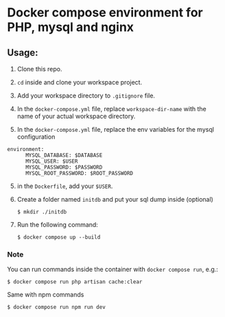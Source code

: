 # Docker compose environment for PHP, mysql and nginx

## Usage:

1. Clone this repo.

2. `cd` inside and clone your workspace project.

2. Add your workspace directory to `.gitignore` file.

3. In the `docker-compose.yml` file, replace `workspace-dir-name` with the name of your actual workspace directory.

4. In the `docker-compose.yml` file, replace the env variables for the mysql configuration

```
environment:
      MYSQL_DATABASE: $DATABASE
      MYSQL_USER: $USER
      MYSQL_PASSWORD: $PASSWORD
      MYSQL_ROOT_PASSWORD: $ROOT_PASSWORD
```

5. in the `Dockerfile`, add your `$USER`.

5. Create a folder named `initdb` and put your sql dump inside (optional) 

    `$ mkdir ./initdb` 

6. Run the following command:

    `$ docker compose up --build`

### Note
You can run commands inside the container with `docker compose run`, e.g.:

`$ docker compose run php artisan cache:clear`

Same with npm commands

`$ docker compose run npm run dev`
